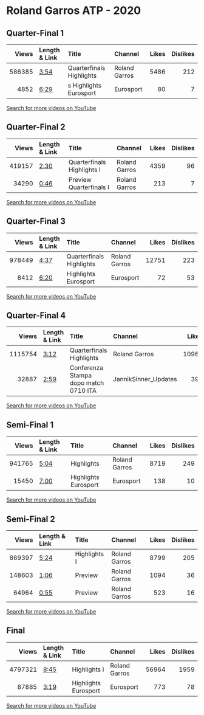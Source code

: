 
# Roland Garros ATP - 2020

## Quarter-Final 1
|   Views | Length & Link                                       | Title                    | Channel       |   Likes |   Dislikes |
|--------:|:----------------------------------------------------|:-------------------------|:--------------|--------:|-----------:|
|  586385 | [3:54](https://www.youtube.com/watch?v=caGr915Gjts) | Quarterfinals Highlights | Roland Garros |    5486 |        212 |
|    4852 | [6:29](https://www.youtube.com/watch?v=grWmPDgB3SE) | s Highlights  Eurosport  | Eurosport     |      80 |          7 |

[Search for more videos on YouTube](https://www.youtube.com/results?search_query=%22roland+garros%22+%22Djokovic%22+%22Busta%22+%222020%22+%22highlights%22)     

## Quarter-Final 2
|   Views | Length & Link                                       | Title                      | Channel       |   Likes |   Dislikes |
|--------:|:----------------------------------------------------|:---------------------------|:--------------|--------:|-----------:|
|  419157 | [2:30](https://www.youtube.com/watch?v=Lli3Yj24dus) | Quarterfinals Highlights I | Roland Garros |    4359 |         96 |
|   34290 | [0:46](https://www.youtube.com/watch?v=T97FNUwWy94) | Preview Quarterfinals I    | Roland Garros |     213 |          7 |

[Search for more videos on YouTube](https://www.youtube.com/results?search_query=%22roland+garros%22+%22Tsitsipas%22+%22Rublev%22+%222020%22+%22highlights%22)     

## Quarter-Final 3
|   Views | Length & Link                                       | Title                    | Channel       |   Likes |   Dislikes |
|--------:|:----------------------------------------------------|:-------------------------|:--------------|--------:|-----------:|
|  978449 | [4:37](https://www.youtube.com/watch?v=KskgXivn4Lk) | Quarterfinals Highlights | Roland Garros |   12751 |        223 |
|    8412 | [6:20](https://www.youtube.com/watch?v=nTb4TiFJX_4) | Highlights  Eurosport    | Eurosport     |      72 |         53 |

[Search for more videos on YouTube](https://www.youtube.com/results?search_query=%22roland+garros%22+%22Schwartzman%22+%22Thiem%22+%222020%22+%22highlights%22)     

## Quarter-Final 4
|   Views | Length & Link                                       | Title                                      | Channel              |   Likes |   Dislikes |
|--------:|:----------------------------------------------------|:-------------------------------------------|:---------------------|--------:|-----------:|
| 1115754 | [3:12](https://www.youtube.com/watch?v=CHEh8jSteEg) | Quarterfinals Highlights                   | Roland Garros        |   10965 |        251 |
|   32887 | [2:59](https://www.youtube.com/watch?v=7LILq9FYI2Q) | Conferenza Stampa dopo match      0710 ITA | JannikSinner_Updates |     397 |          8 |

[Search for more videos on YouTube](https://www.youtube.com/results?search_query=%22roland+garros%22+%22Nadal%22+%22Sinner%22+%222020%22+%22highlights%22)     

## Semi-Final 1
|   Views | Length & Link                                       | Title                 | Channel       |   Likes |   Dislikes |
|--------:|:----------------------------------------------------|:----------------------|:--------------|--------:|-----------:|
|  941765 | [5:04](https://www.youtube.com/watch?v=4xum-b-Uw6U) | Highlights            | Roland Garros |    8719 |        249 |
|   15450 | [7:00](https://www.youtube.com/watch?v=E4cluzNsUCQ) | Highlights  Eurosport | Eurosport     |     138 |         10 |

[Search for more videos on YouTube](https://www.youtube.com/results?search_query=%22roland+garros%22+%22Djokovic%22+%22Tsitsipas%22+%222020%22+%22highlights%22)     

## Semi-Final 2
|   Views | Length & Link                                       | Title        | Channel       |   Likes |   Dislikes |
|--------:|:----------------------------------------------------|:-------------|:--------------|--------:|-----------:|
|  869397 | [5:24](https://www.youtube.com/watch?v=i5RLLDTIUF8) | Highlights I | Roland Garros |    8799 |        205 |
|  148603 | [1:06](https://www.youtube.com/watch?v=fM1jGbPqSoA) | Preview      | Roland Garros |    1094 |         36 |
|   64964 | [0:55](https://www.youtube.com/watch?v=VQULn0j7cZY) | Preview      | Roland Garros |     523 |         16 |

[Search for more videos on YouTube](https://www.youtube.com/results?search_query=%22roland+garros%22+%22Nadal%22+%22Schwartzman%22+%222020%22+%22highlights%22)     

## Final
|   Views | Length & Link                                       | Title                 | Channel       |   Likes |   Dislikes |
|--------:|:----------------------------------------------------|:----------------------|:--------------|--------:|-----------:|
| 4797321 | [8:45](https://www.youtube.com/watch?v=gkIsvlZDG-Y) | Highlights I          | Roland Garros |   56964 |       1959 |
|   87885 | [3:19](https://www.youtube.com/watch?v=V1iFaCNtOGY) | Highlights  Eurosport | Eurosport     |     773 |         78 |

[Search for more videos on YouTube](https://www.youtube.com/results?search_query=%22roland+garros%22+%22Nadal%22+%22Djokovic%22+%222020%22+%22highlights%22)     
